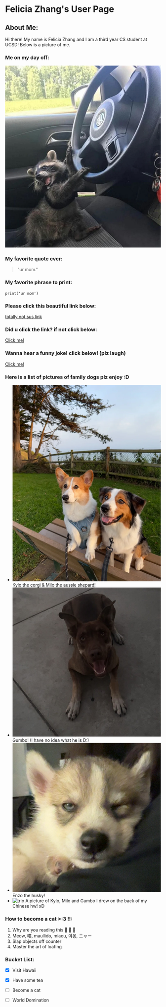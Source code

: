 # **Felicia Zhang's User Page**

## About Me:

Hi there! My name is Felicia Zhang and I am a third year CS student at UCSD! Below is a picture of me.

### Me on my day off: 
![image](images/pov-me.webp)

### My favorite quote ever:
> "ur mom."


### My favorite phrase to print: 
```
print('ur mom')
```

### Please click this beautiful link below:
[totally not sus link](https://www.youtube.com/watch?v=yLupcG_eFag)

### Did u click the link? if not click below:
[Click me!](#please-click-this-beautiful-link-below)

### Wanna hear a funny joke! click below! (plz laugh)

[Click me!](README.md)

### Here is a list of pictures of family dogs plz enjoy :D 

- ![kylo and milo](images/kylomilo.webp) Kylo the corgi & Milo the aussie shepard!
- ![gumbo](images/gumbo.jpg)
  Gumbo! (I have no idea what he is D:)
- ![enzo](images/enzo.jpg)
  Enzo the husky!
- ![trio](images/dogs.jpg)
  A picture of Kylo, Milo and Gumbo I drew on the back of my Chinese hw! xD

### How to become a cat >:3 !!:

1. Why are you reading this 🤨 📸 📸
2. Meow, 喵, maullido, miaou, 야옹, ニャー
3. Slap objects off counter
4. Master the art of loafing

### Bucket List:

- [x] Visit Hawaii
- [x] Have some tea 
- [ ] Become a cat
- [ ] World Domination
  